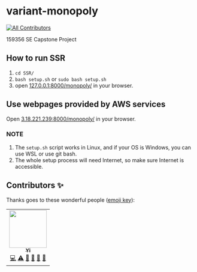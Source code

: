 # variant-monopoly

<!-- ALL-CONTRIBUTORS-BADGE:START - Do not remove or modify this section -->

[![All Contributors](https://img.shields.io/badge/all_contributors-1-orange.svg?style=flat-square)](#contributors-)

<!-- ALL-CONTRIBUTORS-BADGE:END -->

159356 SE Capstone Project

## How to run SSR

1. `cd SSR/`
2. `bash setup.sh` or `sudo bash setup.sh`
3. open [127.0.0.1:8000/monopoly/](127.0.0.1:8000/monopoly/) in your browser.

## Use webpages provided by AWS services
Open [3.18.221.239:8000/monopoly/](3.18.221.239:8000/monopoly/) in your browser.

### NOTE

1. The `setup.sh` script works in Linux, and if your OS is Windows, you can use WSL or use git bash.
2. The whole setup process will need Internet, so make sure Internet is accessible.

## Contributors ✨

Thanks goes to these wonderful people ([emoji key](https://allcontributors.org/docs/en/emoji-key)):

<!-- ALL-CONTRIBUTORS-LIST:START - Do not remove or modify this section -->
<!-- prettier-ignore-start -->
<!-- markdownlint-disable -->

<table>
  <tr>
    <td align="center"><a href="https://github.com/gaoyi-ai"><img src="https://avatars0.githubusercontent.com/u/60838368?s=400&v=4" width="100px;" alt=""/><br /><sub><b>Yi</b></sub></a><br /><a href="https://github.com/gaoyi-ai/monopoly/commits?author=gaoyi-ai" title="Code">💻</a> <a href="https://github.com/gaoyi-ai/monopoly/commits?author=gaoyi-ai" title="Tests">⚠️</a> <a href="#data-gaoyi-ai" title="Data">🔣</a> <a href="#ideas-gaoyi-ai" title="Ideas, Planning, & Feedback">🤔</a> <a href="#projectManagement-gaoyi-ai" title="Project Management">📆</a> <a href="https://github.com/gaoyi-ai/monopoly/pulls?q=is%3Apr+reviewed-by%3Agaoyi-ai" title="Reviewed Pull Requests">👀</a></td>
 </tr>
</table>


<!-- markdownlint-restore -->
<!-- prettier-ignore-end -->

<!-- ALL-CONTRIBUTORS-LIST:END -->